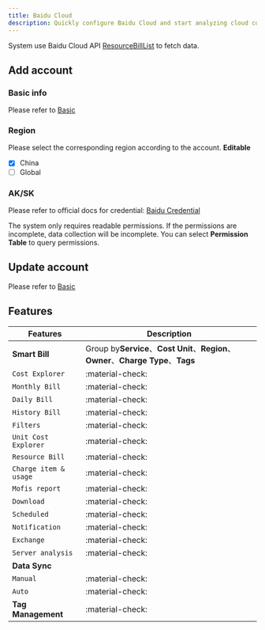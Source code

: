 ```yaml
---
title: Baidu Cloud
description: Quickly configure Baidu Cloud and start analyzing cloud cost health.
---
```


System use Baidu Cloud API [ResourceBillList](https://cloud.baidu.com/doc/Finance/s/cjxedqyml) to fetch data.

## Add account
### **Basic info**
Please refer to [Basic](basic.md)

### **Region**
Please select the corresponding region according to the account. **Editable**

- [x] China
- [ ] Global

### **AK/SK**
Please refer to official docs for credential: [Baidu Credential](https://cloud.baidu.com/doc/IAM/s/njwvyc2zd)

The system only requires readable permissions. If the permissions are incomplete, data collection will be incomplete. You can select **Permission Table** to query permissions.

## Update account
Please refer to [Basic](basic.md)

## Features

| Features              | Description                                                                     |
|-----------------------|---------------------------------------------------------------------------------|
| **Smart Bill**        | Group by**Service**、**Cost Unit**、**Region**、**Owner**、**Charge Type**、**Tags** |
| `Cost Explorer`       | :material-check:                                                                |
| `Monthly Bill`        | :material-check:                                                                |
| `Daily Bill`          | :material-check:                                                                |
| `History Bill`        | :material-check:                                                                |
| `Filters`             | :material-check:                                                                |
| `Unit Cost Explorer`  | :material-check:                                                                |
| `Resource Bill`       | :material-check:                                                                |
| `Charge item & usage` | :material-check:                                                                |
| `Mofis report`        | :material-check:                                                                |
| `Download`            | :material-check:                                                                |
| `Scheduled`           | :material-check:                                                                |
| `Notification`        | :material-check:                                                                |
| `Exchange`            | :material-check:                                                                |
| `Server analysis`     | :material-check:                                                                |
| **Data Sync**         |                                                                                 |
| `Manual`              | :material-check:                                                                |
| `Auto`                | :material-check:                                                                |
| **Tag Management**    | :material-check:                                                                |
